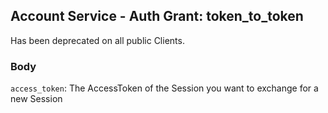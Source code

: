 ## Account Service - Auth Grant: token_to_token

Has been deprecated on all public Clients.

### Body

`access_token`: The AccessToken of the Session you want to exchange for a new Session

